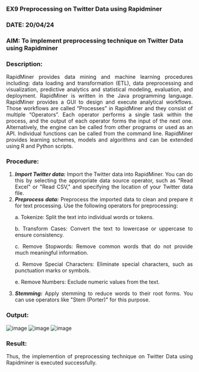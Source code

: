 ### EX9 Preprocessing on Twitter Data using Rapidminer
### DATE: 20/04/24
### AIM: To implement preprocessing technique on Twitter Data using Rapidminer
### Description: 
<div align = "justify">
RapidMiner provides data mining and machine learning procedures including: data loading and transformation (ETL), data preprocessing and visualization, 
predictive analytics and statistical modeling, evaluation, and deployment. RapidMiner is written in the Java programming language. 
RapidMiner provides a GUI to design and execute analytical workflows. Those workflows are called “Processes” in RapidMiner and they consist of multiple “Operators”. 
Each operator performs a single task within the process, and the output of each operator forms the input of the next one. Alternatively, the engine can be called from 
other programs or used as an API. Individual functions can be called from the command line. 
RapidMiner provides learning schemes, models and algorithms and can be extended using R and Python scripts.

### Procedure:
1) ***Import Twitter data:*** Import the Twitter data into RapidMiner. You can do this by selecting the appropriate
data source operator, such as "Read Excel" or "Read CSV," and specifying the location of your Twitter data
file.
2) ***Preprocess data:*** Preprocess the imported data to clean and prepare it for text processing. Use the following
operators for preprocessing:
    <p>a. Tokenize: Split the text into individual words or tokens.
    <p>b. Transform Cases: Convert the text to lowercase or uppercase to ensure consistency.
    <p>c. Remove Stopwords: Remove common words that do not provide much meaningful information.
    <p>d. Remove Special Characters: Eliminate special characters, such as punctuation marks or symbols.
    <p>e. Remove Numbers: Exclude numeric values from the text.
3) ***Stemming:*** Apply stemming to reduce words to their root forms. You can use operators like "Stem (Porter)"
for this purpose.


### Output:
![image](https://github.com/muppirgautham/WDM_EXP9/assets/94810884/d884b6ce-1643-4c5a-b84c-1f4f52cb80ee)
![image](https://github.com/muppirgautham/WDM_EXP9/assets/94810884/2d0c82d4-ce3e-4924-a4dc-6c22b396ed50)
![image](https://github.com/muppirgautham/WDM_EXP9/assets/94810884/8c58d0ed-f74e-4e5d-84d4-edf1e57c8ad4)


### Result:
Thus, the implemention of preprocessing technique on Twitter Data using Rapidminer is executed successfully.


